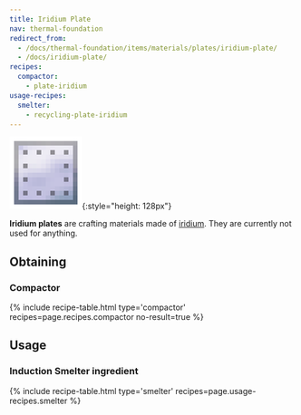 ```yaml
---
title: Iridium Plate
nav: thermal-foundation
redirect_from:
  - /docs/thermal-foundation/items/materials/plates/iridium-plate/
  - /docs/iridium-plate/
recipes:
  compactor:
    - plate-iridium
usage-recipes:
  smelter:
    - recycling-plate-iridium
---
```


![Iridium plate](/assets/images/thermal-foundation/plate-iridium.png){:style="height: 128px"}


**Iridium plates** are crafting materials made of
[iridium](/docs/thermal-foundation/iridium-ingot/). They are currently not used for anything.


Obtaining
---------

### Compactor
{% include recipe-table.html type='compactor' recipes=page.recipes.compactor no-result=true %}


Usage
-----

### Induction Smelter ingredient
{% include recipe-table.html type='smelter' recipes=page.usage-recipes.smelter %}
